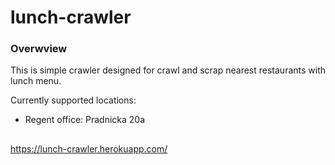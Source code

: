 # lunch-crawler

### Overwview
This is simple crawler designed for crawl and scrap nearest restaurants with lunch menu.

Currently supported locations: 
- Regent office: Pradnicka 20a

##
https://lunch-crawler.herokuapp.com/
